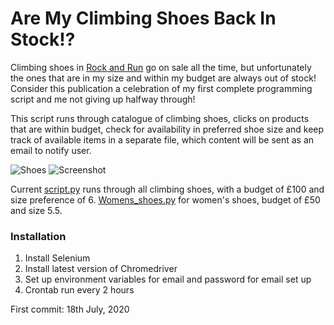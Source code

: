# Are My Climbing Shoes Back In Stock!?

Climbing shoes in [Rock and Run](https://rockrun.com/collections/climbing-shoes) go on sale all the time, but unfortunately the ones that are in my size and within my budget are always out of stock!
Consider this publication a celebration of my first complete programming script and me not giving up halfway through!

This script runs through catalogue of climbing shoes, clicks on products that are within budget, check for availability in preferred shoe size and keep track of available items in a separate file, which content will be sent as an email to notify user.

![Shoes](https://i.imgur.com/Vxyasyv.png)
![Screenshot](https://i.imgur.com/9avHMaq.png)

Current [script.py](https://github.com/pymche/Are-My-Climbing-Shoes-Back/blob/master/script.py) runs through all climbing shoes, with a budget of £100 and size preference of 6.
[Womens_shoes.py](https://github.com/pymche/Are-My-Climbing-Shoes-Back/blob/master/Womens_Shoes.py) for women's shoes, budget of £50 and size 5.5.

### Installation
1. Install Selenium
2. Install latest version of Chromedriver
3. Set up environment variables for email and password for email set up
4. Crontab run every 2 hours



First commit: 18th July, 2020
